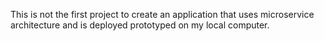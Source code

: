 This is not the first project to create an application that uses microservice architecture and is deployed prototyped on my local computer.

